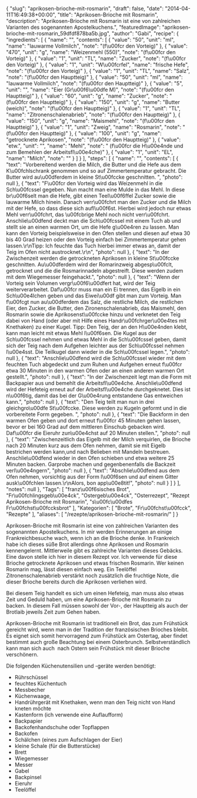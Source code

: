 {
    "slug": "aprikosen-brioche-mit-rosmarin",
    "draft": false,
    "date": "2014-04-11T16:49:38+00:00",
    "title": "Aprikosen-Brioche mit Rosmarin",
    "description": "Aprikosen-Brioche mit Rosmarin ist eine von zahlreichen Varianten des sogenannten Apostelkuchens.",
    "featuredImage": "aprikosen-brioche-mit-rosmarin_59dfdf878ba5b.jpg",
    "author": "Gabi",
    "recipe": {
        "ingredients": [
            {
                "name": "",
                "contents": [
                    {
                        "value": "50",
                        "unit": "ml",
                        "name": "lauwarme Vollmilch",
                        "note": "(f\u00fcr den Vorteig)"
                    },
                    {
                        "value": "470",
                        "unit": "g",
                        "name": "Weizenmehl (550)",
                        "note": "(f\u00fcr den Vorteig)"
                    },
                    {
                        "value": "1",
                        "unit": "TL",
                        "name": "Zucker",
                        "note": "(f\u00fcr den Vorteig)"
                    },
                    {
                        "value": "1",
                        "unit": "W\u00fcrfel",
                        "name": "frische Hefe",
                        "note": "(f\u00fcr den Vorteig)"
                    },
                    {
                        "value": "1",
                        "unit": "TL",
                        "name": "Salz",
                        "note": "(f\u00fcr den Hauptteig)"
                    },
                    {
                        "value": "50",
                        "unit": "ml",
                        "name": "lauwarme Vollmilch",
                        "note": "(f\u00fcr den Hauptteig)"
                    },
                    {
                        "value": "5",
                        "unit": "",
                        "name": "Eier (Gr\u00f6\u00dfe M)",
                        "note": "(f\u00fcr den Hauptteig)"
                    },
                    {
                        "value": "60",
                        "unit": "g",
                        "name": "Zucker",
                        "note": "(f\u00fcr den Hauptteig)"
                    },
                    {
                        "value": "150",
                        "unit": "g",
                        "name": "Butter (weich)",
                        "note": "(f\u00fcr den Hauptteig)"
                    },
                    {
                        "value": "1",
                        "unit": "TL",
                        "name": "Zitronenschalenabrieb",
                        "note": "(f\u00fcr den Hauptteig)"
                    },
                    {
                        "value": "150",
                        "unit": "g",
                        "name": "Maismehl",
                        "note": "(f\u00fcr den Hauptteig)"
                    },
                    {
                        "value": "1",
                        "unit": "Zweig",
                        "name": "Rosmarin",
                        "note": "(f\u00fcr den Hauptteig)"
                    },
                    {
                        "value": "100",
                        "unit": "g",
                        "name": "getrocknete Aprikosen",
                        "note": "(f\u00fcr den Hauptteig)"
                    },
                    {
                        "value": "etw.",
                        "unit": "",
                        "name": "Mehl",
                        "note": " (f\u00fcr die H\u00e4nde und zum Bemehlen der Arbeitsfl\u00e4che)"
                    },
                    {
                        "value": "1",
                        "unit": "EL",
                        "name": "Milch",
                        "note": ""
                    }
                ]
            }
        ],
        "steps": [
            {
                "name": "",
                "contents": [
                    {
                        "text": "Vorbereitend werden die Milch, die Butter und die Hefe aus dem K\u00fchlschrank genommen und so auf Zimmertemperatur gebracht. Die Butter wird au\u00dferdem in kleine St\u00fccke geschnitten. ",
                        "photo": null
                    },
                    {
                        "text": "F\u00fcr den Vorteig wird das Weizenmehl in die Sch\u00fcssel gegeben. Nun macht man eine Mulde in das Mehl. In diese br\u00f6selt man die Hefe, gibt einen Teel\u00f6ffel Zucker sowie die lauwarme Milch hinein. Danach verr\u00fchrt man den Zucker und die Milch mit der Hefe, so dass diese sich aufl\u00f6st. Hierbei wird jedoch nur etwas Mehl verr\u00fchrt,  das \u00fcbrige Mehl noch nicht verr\u00fchrt. Anschlie\u00dfend deckt man die Sch\u00fcssel mit einem Tuch ab und stellt sie an einen warmen Ort, um die Hefe g\u00e4ren zu lassen.  Man kann den Vorteig beispielsweise in den Ofen stellen und diesen auf etwa 30 bis 40 Grad heizen oder den Vorteig einfach bei Zimmertemperatur gehen lassen.\r\nTipp: Ich feuchte das Tuch hierbei immer etwas an, damit der Teig im Ofen nicht austrocknet.\r\n",
                        "photo": null
                    },
                    {
                        "text": "In der Zwischenzeit werden die getrockneten Aprikosen in kleine St\u00fccke geschnitten. Au\u00dferdem wird der Romarinzweig abgesp\u00fclt, getrocknet und die  die Rosmarinnadeln abgestreift. Diese werden zudem mit dem Wiegemesser feingehackt.",
                        "photo": null
                    },
                    {
                        "text": "Wenn der Vorteig sein Volumen vergr\u00f6\u00dfert hat, wird der Teig weiterverarbeitet. Daf\u00fcr muss man ein Ei trennen, das Eigelb in ein Sch\u00e4lchen geben und das Eiwei\u00df gibt man zum Vorteig. Man f\u00fcgt nun au\u00dferdem das Salz, die restliche Milch, die restlichen Eier, den Zucker, die Butter, den Zironenschalenabrieb, das Maismehl, den Rosmarin sowie die Aprikosenst\u00fccke hinzu  und verknetet den Teig dabei von Hand (oder aber mit Hilfe eines Handr\u00fchrger\u00e4tes mit Knethaken) zu einer Kugel. Tipp: Den Teig, der an den H\u00e4nden klebt, kann man leicht mit etwas Mehl l\u00f6sen. Die Kugel aus der Sch\u00fcssel nehmen und etwas Mehl in die Sch\u00fcssel geben, damit sich der Teig nach dem Aufgehen leichter aus der Sch\u00fcssel nehmen l\u00e4sst. Die Teilkugel dann wieder in die Sch\u00fcssel legen.",
                        "photo": null
                    },
                    {
                        "text": "Anschlie\u00dfend wird die Sch\u00fcssel wieder mit dem feuchten Tuch abgedeckt und zum Ruhen und Aufgehen erneut f\u00fcr etwa 30 Minuten in den warmen Ofen oder an einen anderen warmen Ort gestellt.",
                        "photo": null
                    },
                    {
                        "text": "In der Zwischenzeit legt man die Form mit Backpapier aus und bemehlt die Arbeitsfl\u00e4che. Anschlie\u00dfend wird der Hefeteig erneut auf der Arbeitsfl\u00e4che durchgeknetet. Dies ist n\u00f6tig, damit das bei der G\u00e4rung entstandene Gas entweichen kann.",
                        "photo": null
                    },
                    {
                        "text": "Den Teig teilt man nun in drei gleichgro\u00dfe St\u00fccke. Diese werden zu Kugeln geformt und in die vorbereitete Form gegeben. ",
                        "photo": null
                    },
                    {
                        "text": "Die Backform in den warmen Ofen geben und dort erneut f\u00fcr 45 Minuten gehen lassen, bevor er bei 160 Grad auf dem mittleren Einschub gebacken wird. Daf\u00fcr die Eieruhr zun\u00e4chst auf 20 Minuten stellen.",
                        "photo": null
                    },
                    {
                        "text": "Zwischenzeitlich das Eigelb mit der Milch verquirlen, die Brioche nach 20 Minuten kurz aus dem Ofen nehmen, damit sie mit Eigelb bestrichen werden kann,und nach Belieben mit Mandeln bestreuen. Anschlie\u00dfend wieder in den Ofen schieben und etwa weitere 25 Minuten backen. Garprobe machen und gegenbenenfalls die Backzeit verl\u00e4ngern",
                        "photo": null
                    },
                    {
                        "text": "Abschlie\u00dfend aus dem Ofen nehmen, vorsichtig aus der Form l\u00f6sen und auf einem Gitter ausk\u00fchlen lassen.\r\nAlors, bon app\u00e8tit!",
                        "photo": null
                    }
                ]
            }
        ],
        "notes": null
    },
    "Tags": [
        "franz\u00f6sisches Brot",
        "Fr\u00fchlingsgeb\u00e4ck",
        "Ostergeb\u00e4ck",
        "Osterrezept",
        "Rezept Aprikosen-Brioche mit Rosmarin",
        "s\u00fc\u00dfes Fr\u00fchst\u00fccksbrot"
    ],
    "Kategorien": [
        "Brote",
        "Fr\u00fchst\u00fcck",
        "Rezepte"
    ],
    "aliases": [
        "\/rezepte\/aprikosen-brioche-mit-rosmarin\/"
    ]
}

Aprikosen-Brioche mit Rosmarin ist eine von zahlreichen Varianten des sogenannten Apostelkuchens. In mir werden Erinnerungen an einige Frankreichbesuche wach, wenn ich an die Brioche denke. In Frankreich habe ich dieses süße Brot allerdings ohne Aprikosen und Rosmarin kennengelernt. Mittlerweile gibt es zahlreiche Varianten dieses Gebäcks. Eine davon stelle ich hier in diesem Rezept vor. Ich verwende für diese Brioche getrocknete Aprikosen und etwas frischen Rosmarin. Wer keinen Rosmarin mag, lässt diesen einfach weg. Ein Teelöffel Zitronenschalenabrieb verstärkt noch zusätzlich die fruchtige Note, die dieser Brioche bereits durch die Aprikosen verliehen wird.

Bei diesem Teig handelt es sich um einen Hefeteig, man muss also etwas Zeit und Geduld haben, um eine Aprikosen-Brioche mit Rosmarin zu backen. In diesem Fall müssen sowohl der Vor-, der Hauptteig als auch der Brotlaib jeweils Zeit zum Gehen haben.

Aprikosen-Brioche mit Rosmarin ist traditionell ein Brot, das zum Frühstück gereicht wird, wenn man in der Tradition der französischen Brioches bleibt. Es eignet sich somit hervorragend zum Frühstück am Ostertag, aber findet bestimmt auch große Beachtung bei einem Osterbrunch. Selbstverständlich kann man sich auch  nach Ostern sein Frühstück mit dieser Brioche verschönern.

Die folgenden Küchenutensilien und -geräte werden benötigt:

 * Rührschüssel
 * feuchtes Küchentuch
 * Messbecher
 * Küchenwaage,
 * Handrührgerät mit Knethaken, wenn man den Teig nicht von Hand kneten möchte
 * Kastenform (ich verwende eine Auflaufform)
 * Backpapier
 * Backofenhandschuhe oder Topflappen
 * Backofen
 * Schälchen (eines zum Aufschlagen der Eier)
 * kleine Schale (für die Butterstücke)
 * Brett
 * Wiegemesser
 * Messer
 * Gabel
 * Backpinsel
 * Eieruhr
 * Teelöffel